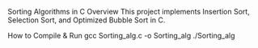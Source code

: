 Sorting Algorithms in C
Overview
This project implements Insertion Sort, Selection Sort, and Optimized Bubble Sort in C.


How to Compile & Run
gcc Sorting_alg.c -o Sorting_alg
./Sorting_alg

